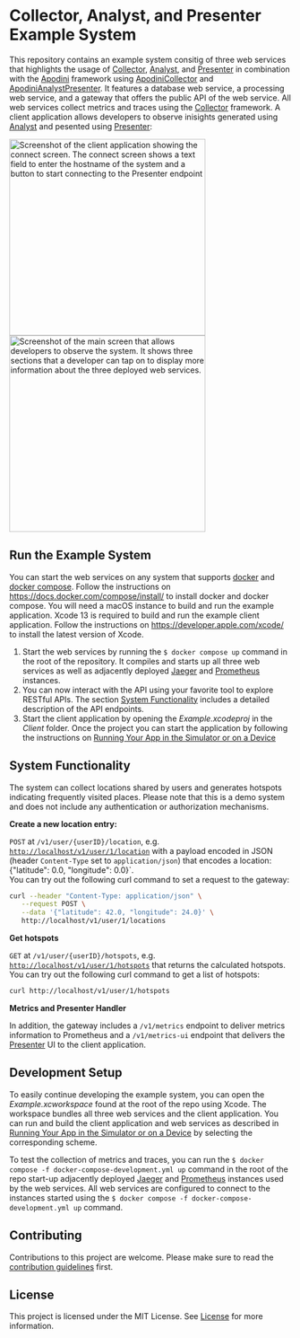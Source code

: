 # Collector, Analyst, and Presenter Example System

This repository contains an example system consitig of three web services that highlights the usage of [Collector](https://github.com/Apodini/Collector), [Analyst](https://github.com/Apodini/Analyst), and [Presenter](https://github.com/Apodini/Presenter) in combination with the [Apodini](https://github.com/Apodini/Apodini) framework using [ApodiniCollector](https://github.com/Apodini/ApodiniCollector) and [ApodiniAnalystPresenter](https://github.com/Apodini/ApodiniAnalystPresenter).
It features a database web service, a processing web service, and a gateway that offers the public API of the web service. All web services collect metrics and traces using the [Collector](https://github.com/Apodini/Collector) framework.
A client application allows developers to observe inisights generated using [Analyst](https://github.com/Apodini/Analyst) and pesented using [Presenter](https://github.com/Apodini/Presenter):
<p float="left">
 <img width="350" alt="Screenshot of the client application showing the connect screen. The connect screen shows a text field to enter the hostname of the system and a button to start connecting to the Presenter endpoint" src="https://user-images.githubusercontent.com/28656495/124276854-a35d6c80-db44-11eb-9abf-80a26e8e96d1.png">
 <img width="350" alt="Screenshot of the main screen that allows developers to observe the system. It shows three sections that a developer can tap on to display more information about the three deployed web services." src="https://user-images.githubusercontent.com/28656495/124276863-a6585d00-db44-11eb-8f2b-81602855eb8d.png">
</p>

## <a name="RunTheExampleSystem"></a>Run the Example System

You can start the web services on any system that supports [docker](https://www.docker.com) and [docker compose](https://docs.docker.com/compose/). Follow the instructions on https://docs.docker.com/compose/install/ to install docker and docker compose.
You will need a macOS instance to build and run the example application. Xcode 13 is required to build and run the example client application. Follow the instructions on https://developer.apple.com/xcode/ to install the latest version of Xcode.

1. Start the web services by running the `$ docker compose up` command in the root of the repository. It compiles and starts up all three web services as well as adjacently deployed [Jaeger](https://www.jaegertracing.io) and [Prometheus](https://prometheus.io) instances.
2. You can now interact with the API using your favorite tool to explore RESTful APIs. The section [System Functionality](#SystemFunctionality) includes a detailed description of the API endpoints.
3. Start the client application by opening the *Example.xcodeproj* in the *Client* folder. Once the project you can start the application by following the instructions on [Running Your App in the Simulator or on a Device](https://developer.apple.com/documentation/xcode/running-your-app-in-the-simulator-or-on-a-device)
  
## <a name="SystemFunctionality"></a>System Functionality

The system can collect locations shared by users and generates hotspots indicating frequently visited places. Please note that this is a demo system and does not include any authentication or authorization mechanisms.

**Create a new location entry:**

`POST` at `/v1/user/{userID}/location`, e.g. [`http://localhost/v1/user/1/location`](http://localhost/v1/user/1/location) with a payload encoded in JSON (header `Content-Type` set to `application/json`) that encodes a location: {"latitude": 0.0, "longitude": 0.0}`.  
You can try out the following curl command to set a request to the gateway:
```bash
curl --header "Content-Type: application/json" \
   --request POST \
   --data '{"latitude": 42.0, "longitude": 24.0}' \
   http://localhost/v1/user/1/locations
```

**Get hotspots**

`GET` at `/v1/user/{userID}/hotspots`, e.g. [`http://localhost/v1/user/1/hotspots`](http://localhost/v1/user/1/hotspots) that returns the calculated hotspots.  
You can try out the following curl command to get a list of hotspots:
```bash
curl http://localhost/v1/user/1/hotspots
```

**Metrics and Presenter Handler**

In addition, the gateway includes a `/v1/metrics` endpoint to deliver metrics information to Prometheus and a `/v1/metrics-ui` endpoint that delivers the [Presenter](https://github.com/Apodini/Presenter) UI to the client application.

## <a name="DevelopmentSetup"></a>Development Setup

To easily continue developing the example system, you can open the *Example.xcworkspace* found at the root of the repo using Xcode. The workspace bundles all three web services and the client application. You can run and build the client application and web services as described in [Running Your App in the Simulator or on a Device](https://developer.apple.com/documentation/xcode/running-your-app-in-the-simulator-or-on-a-device) by selecting the corresponding scheme.

To test the collection of metrics and traces, you can run the `$ docker compose -f docker-compose-development.yml up` command in the root of the repo start-up adjacently deployed [Jaeger](https://www.jaegertracing.io) and [Prometheus](https://prometheus.io) instances used by the web services. All web services are configured to connect to the instances started using the `$ docker compose -f docker-compose-development.yml up` command.

## Contributing
Contributions to this project are welcome. Please make sure to read the [contribution guidelines](https://github.com/Apodini/.github/blob/release/CONTRIBUTING.md) first.

## License
This project is licensed under the MIT License. See [License](https://github.com/Apodini/CollectorAnalystPresenterExample/blob/release/LICENSE) for more information.
